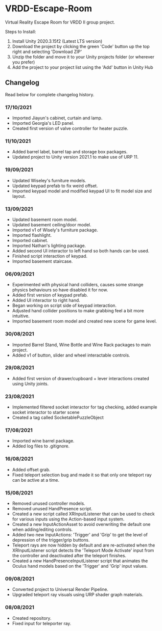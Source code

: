 # VRDD-Escape-Room
Virtual Reality Escape Room for VRDD II group project.

Steps to Install:
1. Install Unity 2020.3.15f2 (Latest LTS version)
2. Download the project by clicking the green 'Code' button up the top right and selecting 'Download ZIP'
3. Unzip the folder and move it to your Unity projects folder (or wherever you prefer)
4. Add the project to your project list using the 'Add' button in Unity Hub

## Changelog
Read below for complete changelog history.

### 17/10/2021
- Imported Jiayun's cabinet, curtain and lamp.
- Imported Georgia's LED panel.
- Created first version of valve controller for heater puzzle.

### 11/10/2021
- Added barrel label, barrel tap and storage box packages.
- Updated project to Unity version 2021.1 to make use of URP 11.

### 19/09/2021
- Updated Wiseley's furniture models.
- Updated keypad prefab to fix weird offset.
- Imported keypad model and modified keypad UI to fit model size and layout.

### 13/09/2021
- Updated basement room model.
- Updated basement ceiling/door model.
- Imported v1 of Wisely's furniture package.
- Imported flashlight.
- Imported cabinet.
- Imported Nathan's lighting package.
- Added second UI interactor to left hand so both hands can be used.
- Finished script interaction of keypad.
- Imported basement staircase.

### 06/09/2021
- Experimented with physical hand colliders, causes some strange physics behaviours so have disabled it for now.
- Added first version of keypad prefab.
- Added UI interactor to right hand.
- Began working on script side of keypad interaction.
- Adjusted hand collider positions to make grabbing feel a bit more intuitive.
- Imported basement room model and created new scene for game level.

### 30/08/2021
- Imported Barrel Stand, Wine Bottle and Wine Rack packages to main project.
- Added v1 of button, slider and wheel interactable controls.

### 29/08/2021
- Added first version of drawer/cupboard + lever interactions created using Unity joints.

### 23/08/2021
- Implemented filtered socket interactor for tag checking, added example socket interactor to starter scene
- Created a tag called SocketablePuzzleObject

### 17/08/2021
- Imported wine barrel package.
- Added log files to .gitignore.

### 16/08/2021
- Added offset grab.
- Fixed teleport selection bug and made it so that only one teleport ray can be active at a time.

### 15/08/2021
- Removed unused controller models.
- Removed unused HandPresence script.
- Created a new script called XRInputListener that can be used to check for various inputs using the Action-based input system.
- Created a new InputActionAsset to avoid overwriting the default one when adding/editing controls.
- Added two new InputActions: 'Trigger' and 'Grip' to get the level of depression of the trigger/grip buttons.
- Teleport rays are now hidden by default and are re-activated when the XRInputListener script detects the 'Teleport Mode Activate' input from the controller and deactivated after the teleport finishes.
- Created a new HandPresenceInputListener script that animates the Oculus hand models based on the 'Trigger' and 'Grip' input values.

### 09/08/2021
- Converted project to Universal Render Pipeline.
- Upgraded teleport ray visuals using URP shader graph materials.

### 08/08/2021
- Created repository.
- Fixed input for teleporter ray.
